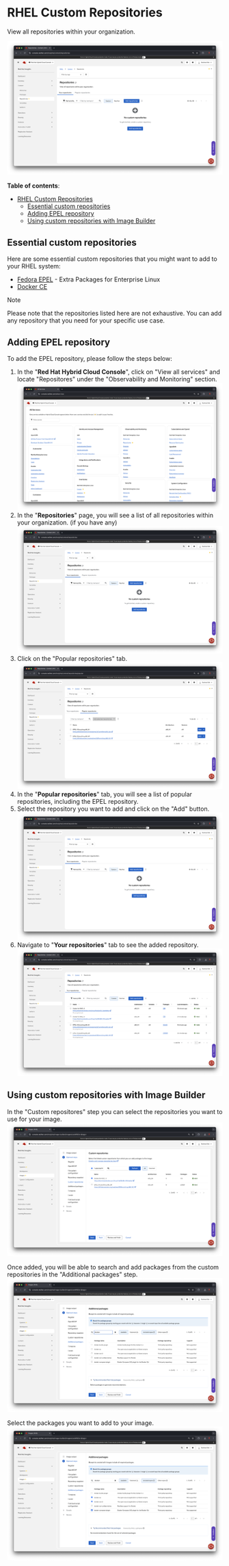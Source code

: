 # RHEL Custom Repositories

View all repositories within your organization.

![custom-repositories-1.png](./assets/custom-repositories-1.png)

**Table of contents**:
- [RHEL Custom Repositories](#rhel-custom-repositories)
  - [Essential custom repositories](#essential-custom-repositories)
  - [Adding EPEL repository](#adding-epel-repository)
  - [Using custom repositories with Image Builder](#using-custom-repositories-with-image-builder)

## Essential custom repositories
Here are some essential custom repositories that you might want to add to your RHEL system:

- [Fedora EPEL](https://fedoraproject.org/wiki/EPEL) - Extra Packages for Enterprise Linux
- [Docker CE](./docker-ce.md)

> [!NOTE]
> Please note that the repositories listed here are not exhaustive. You can add any repository that you need for your specific use case.

## Adding EPEL repository

To add the EPEL repository, please follow the steps below:

1. In the "**Red Hat Hybrid Cloud Console**", click on "View all services" and locate "Repositores" under the "Observability and Monitoring" section.
![redhat-cloud-console-0.png](./assets/redhat-cloud-console-0.png)
2. In the "**Repositories**" page, you will see a list of all repositories within your organization. (if you have any)
![custom-repositories-1.png](./assets/custom-repositories-1.png)
3. Click on the "Popular repositories" tab.
![custom-repositories-2.png](./assets/custom-repositories-2.png)
4. In the "**Popular repositories**" tab, you will see a list of popular repositories, including the EPEL repository.
5. Select the repository you want to add and click on the "Add" button.
![custom-repositories-3.png](./assets/custom-repositories-3.png)
6. Navigate to "**Your repositories**" tab to see the added repository.
![custom-repositories-4.png](./assets/custom-repositories-4.png)

## Using custom repositories with Image Builder

In the "Custom repositores" step you can select the repositories you want to use for your image.
![docker-ce-1.png](./assets/docker-ce-1.png)

Once added, you will be able to search and add packages from the custom repositories in the "Additional packages" step.
![docker-ce-2.png](./assets/docker-ce-2.png)

Select the packages you want to add to your image.
![docker-ce-3.png](./assets/docker-ce-3.png)
